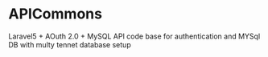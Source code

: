 # APICommons
Laravel5 + AOuth 2.0 + MySQL API code base for authentication and MYSql DB with multy tennet database setup 

